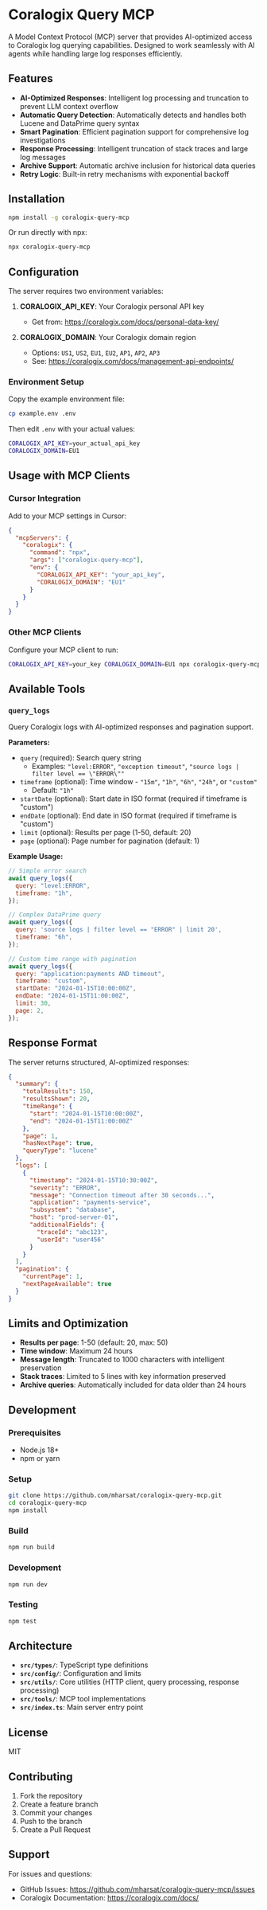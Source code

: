 # Coralogix Query MCP

A Model Context Protocol (MCP) server that provides AI-optimized access to Coralogix log querying capabilities. Designed to work seamlessly with AI agents while handling large log responses efficiently.

## Features

- **AI-Optimized Responses**: Intelligent log processing and truncation to prevent LLM context overflow
- **Automatic Query Detection**: Automatically detects and handles both Lucene and DataPrime query syntax
- **Smart Pagination**: Efficient pagination support for comprehensive log investigations
- **Response Processing**: Intelligent truncation of stack traces and large log messages
- **Archive Support**: Automatic archive inclusion for historical data queries
- **Retry Logic**: Built-in retry mechanisms with exponential backoff

## Installation

```bash
npm install -g coralogix-query-mcp
```

Or run directly with npx:

```bash
npx coralogix-query-mcp
```

## Configuration

The server requires two environment variables:

1. **CORALOGIX_API_KEY**: Your Coralogix personal API key

   - Get from: https://coralogix.com/docs/personal-data-key/

2. **CORALOGIX_DOMAIN**: Your Coralogix domain region
   - Options: `US1`, `US2`, `EU1`, `EU2`, `AP1`, `AP2`, `AP3`
   - See: https://coralogix.com/docs/management-api-endpoints/

### Environment Setup

Copy the example environment file:

```bash
cp example.env .env
```

Then edit `.env` with your actual values:

```bash
CORALOGIX_API_KEY=your_actual_api_key
CORALOGIX_DOMAIN=EU1
```

## Usage with MCP Clients

### Cursor Integration

Add to your MCP settings in Cursor:

```json
{
  "mcpServers": {
    "coralogix": {
      "command": "npx",
      "args": ["coralogix-query-mcp"],
      "env": {
        "CORALOGIX_API_KEY": "your_api_key",
        "CORALOGIX_DOMAIN": "EU1"
      }
    }
  }
}
```

### Other MCP Clients

Configure your MCP client to run:

```bash
CORALOGIX_API_KEY=your_key CORALOGIX_DOMAIN=EU1 npx coralogix-query-mcp
```

## Available Tools

### `query_logs`

Query Coralogix logs with AI-optimized responses and pagination support.

**Parameters:**

- `query` (required): Search query string
  - Examples: `"level:ERROR"`, `"exception timeout"`, `"source logs | filter level == \"ERROR\""`
- `timeframe` (optional): Time window - `"15m"`, `"1h"`, `"6h"`, `"24h"`, or `"custom"`
  - Default: `"1h"`
- `startDate` (optional): Start date in ISO format (required if timeframe is "custom")
- `endDate` (optional): End date in ISO format (required if timeframe is "custom")
- `limit` (optional): Results per page (1-50, default: 20)
- `page` (optional): Page number for pagination (default: 1)

**Example Usage:**

```javascript
// Simple error search
await query_logs({
  query: "level:ERROR",
  timeframe: "1h",
});

// Complex DataPrime query
await query_logs({
  query: 'source logs | filter level == "ERROR" | limit 20',
  timeframe: "6h",
});

// Custom time range with pagination
await query_logs({
  query: "application:payments AND timeout",
  timeframe: "custom",
  startDate: "2024-01-15T10:00:00Z",
  endDate: "2024-01-15T11:00:00Z",
  limit: 30,
  page: 2,
});
```

## Response Format

The server returns structured, AI-optimized responses:

```json
{
  "summary": {
    "totalResults": 150,
    "resultsShown": 20,
    "timeRange": {
      "start": "2024-01-15T10:00:00Z",
      "end": "2024-01-15T11:00:00Z"
    },
    "page": 1,
    "hasNextPage": true,
    "queryType": "lucene"
  },
  "logs": [
    {
      "timestamp": "2024-01-15T10:30:00Z",
      "severity": "ERROR",
      "message": "Connection timeout after 30 seconds...",
      "application": "payments-service",
      "subsystem": "database",
      "host": "prod-server-01",
      "additionalFields": {
        "traceId": "abc123",
        "userId": "user456"
      }
    }
  ],
  "pagination": {
    "currentPage": 1,
    "nextPageAvailable": true
  }
}
```

## Limits and Optimization

- **Results per page**: 1-50 (default: 20, max: 50)
- **Time window**: Maximum 24 hours
- **Message length**: Truncated to 1000 characters with intelligent preservation
- **Stack traces**: Limited to 5 lines with key information preserved
- **Archive queries**: Automatically included for data older than 24 hours

## Development

### Prerequisites

- Node.js 18+
- npm or yarn

### Setup

```bash
git clone https://github.com/mharsat/coralogix-query-mcp.git
cd coralogix-query-mcp
npm install
```

### Build

```bash
npm run build
```

### Development

```bash
npm run dev
```

### Testing

```bash
npm test
```

## Architecture

- **`src/types/`**: TypeScript type definitions
- **`src/config/`**: Configuration and limits
- **`src/utils/`**: Core utilities (HTTP client, query processing, response processing)
- **`src/tools/`**: MCP tool implementations
- **`src/index.ts`**: Main server entry point

## License

MIT

## Contributing

1. Fork the repository
2. Create a feature branch
3. Commit your changes
4. Push to the branch
5. Create a Pull Request

## Support

For issues and questions:

- GitHub Issues: https://github.com/mharsat/coralogix-query-mcp/issues
- Coralogix Documentation: https://coralogix.com/docs/
